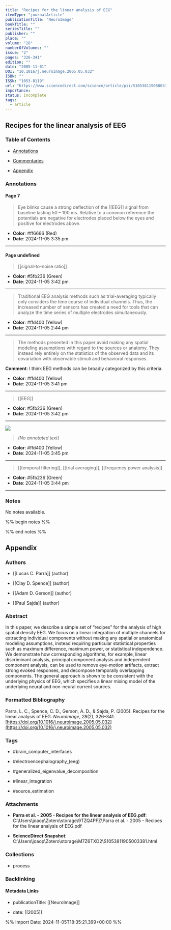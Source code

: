 ```yaml
---
title: "Recipes for the linear analysis of EEG"
itemType: "journalArticle"
publicationTitle: "NeuroImage"
bookTitle: ""
seriesTitle: ""
publisher: ""
place: ""
volume: "28"
numberOfVolumes: ""
issue: "2"
pages: "326-341"
edition: ""
date: "2005-11-01"
DOI: "10.1016/j.neuroimage.2005.05.032"
ISBN: ""
ISSN: "1053-8119"
url: "https://www.sciencedirect.com/science/article/pii/S1053811905003381"
importance: 
status: incomplete
tags:
  - article
---
```


## Recipes for the linear analysis of EEG

### Table of Contents

- [Annotations](#annotations)

+ [Commentaries](#commentaries)

- [Appendix](#appendix)

### Annotations




#### Page 7







> Eye blinks cause a strong deflection of the [[EEG]] signal from baseline lasting 50 – 100 ms. Relative to a common reference the potentials are negative for electrodes placed below the eyes and positive for electrodes above.





- **Color**: #ff6666 (Red)
- **Date**: 2024-11-05 3:35 pm

---



#### Page undefined








> [[signal-to-noise ratio]]





- **Color**: #5fb236 (Green)
- **Date**: 2024-11-05 3:42 pm

---







> Traditional EEG analysis methods such as trial-averaging typically only considers the time course of individual channels. Thus, the increased number of sensors has created a need for tools that can analyze the time series of multiple electrodes simultaneously.





- **Color**: #ffd400 (Yellow)
- **Date**: 2024-11-05 2:44 pm

---







> The methods presented in this paper avoid making any spatial modeling assumptions with regard to the sources or anatomy. They instead rely entirely on the statistics of the observed data and its covariation with observable stimuli and behavioral responses.




**Comment**: I think EEG methods can be broadly categorized by this criteria.


- **Color**: #ffd400 (Yellow)
- **Date**: 2024-11-05 3:41 pm

---








> [[EEG]]





- **Color**: #5fb236 (Green)
- **Date**: 2024-11-05 3:42 pm

---




![](<0 - Supplementary/images/parraRecipesLinearAnalysis2005.md/image-undefined-x301-y236.png>)



> *(No annotated text)*




- **Color**: #ffd400 (Yellow)
- **Date**: 2024-11-05 3:45 pm

---








> [[temporal filtering]], [[trial averaging]], [[frequency power analysis]]





- **Color**: #5fb236 (Green)
- **Date**: 2024-11-05 3:44 pm

---





### Notes


No notes available.


%% begin notes %%

<!-- Write your personal notes here -->

%% end notes %%

## Appendix

### Authors


- [[Lucas C. Parra]] (author)

- [[Clay D. Spence]] (author)

- [[Adam D. Gerson]] (author)

- [[Paul Sajda]] (author)



### Abstract

In this paper, we describe a simple set of “recipes” for the analysis of high spatial density EEG. We focus on a linear integration of multiple channels for extracting individual components without making any spatial or anatomical modeling assumptions, instead requiring particular statistical properties such as maximum difference, maximum power, or statistical independence. We demonstrate how corresponding algorithms, for example, linear discriminant analysis, principal component analysis and independent component analysis, can be used to remove eye-motion artifacts, extract strong evoked responses, and decompose temporally overlapping components. The general approach is shown to be consistent with the underlying physics of EEG, which specifies a linear mixing model of the underlying neural and non-neural current sources.


### Formatted Bibliography

Parra, L. C., Spence, C. D., Gerson, A. D., & Sajda, P. (2005). Recipes for the linear analysis of EEG. _NeuroImage_, _28_(2), 326–341. [https://doi.org/10.1016/j.neuroimage.2005.05.032](https://doi.org/10.1016/j.neuroimage.2005.05.032)


### Tags


- #brain_computer_interfaces

- #electroencephalography_(eeg)

- #generalized_eigenvalue_decomposition

- #linear_integration

- #source_estimation




### Attachments


- **Parra et al. - 2005 - Recipes for the linear analysis of EEG.pdf**: C:\Users\joaop\Zotero\storage\9TZQ4PFZ\Parra et al. - 2005 - Recipes for the linear analysis of EEG.pdf

- **ScienceDirect Snapshot**: C:\Users\joaop\Zotero\storage\M7Z6TXD2\S1053811905003381.html




### Collections


- process





### Backlinking


#### Metadata Links


- publicationTitle: [[NeuroImage]]




- date: [[2005]]





<!-- Any additional notes or comments -->


%% Import Date: 2024-11-05T18:35:21.399+00:00 %%
